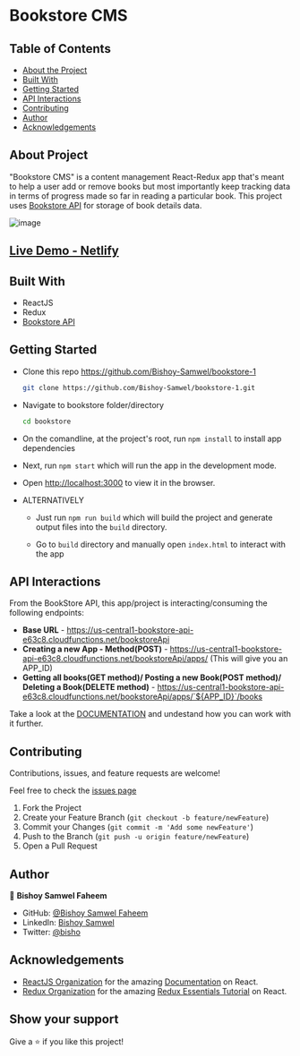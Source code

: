 # Bookstore CMS

## Table of Contents

* [About the Project](#about-the-project)
* [Built With](#built-with)
* [Getting Started](#getting-started)
* [API Interactions](#api-interactions)
* [Contributing](#contributing)
* [Author](#author)
* [Acknowledgements](#acknowledgements)

## About Project

"Bookstore CMS" is a content management React-Redux app that's meant to help a user add or remove books but most importantly keep tracking data in terms of progress made so far in reading a particular book.
This project uses [Bookstore API](https://www.notion.so/Bookstore-API-51ea269061f849118c65c0a53e88a739) for storage of book details data.

![image](https://user-images.githubusercontent.com/29541335/140617974-f0afc3c1-7bb5-4e7b-a6bc-073f20bb0948.png)


<!-- ## [Live Demo - GH pages]() -->
## [Live Demo - Netlify]()
<!-- ## [Live Demo - Heroku]() -->

## Built With

* ReactJS
* Redux
* [Bookstore API](https://www.notion.so/Bookstore-API-51ea269061f849118c65c0a53e88a739)

## Getting Started

* Clone this repo <https://github.com/Bishoy-Samwel/bookstore-1>

    ```bash
    git clone https://github.com/Bishoy-Samwel/bookstore-1.git
    ```

* Navigate to bookstore folder/directory

    ```bash
    cd bookstore
    ```

* On the comandline, at the project's root, run ```npm install``` to install app dependencies

* Next, run ```npm start``` which will run the app in the development mode.

* Open [http://localhost:3000](http://localhost:3000) to view it in the browser.

* ALTERNATIVELY

  * Just run ```npm run build``` which will build the project and generate output files into the ```build``` directory.

  * Go to ```build``` directory and manually open ```index.html``` to interact with the app

## API Interactions

From the BookStore API, this app/project is interacting/consuming the following endpoints:

  * **Base URL** - <https://us-central1-bookstore-api-e63c8.cloudfunctions.net/bookstoreApi>
  * **Creating a new App - Method(POST)** - <https://us-central1-bookstore-api-e63c8.cloudfunctions.net/bookstoreApi/apps/> (This will give you an APP_ID)
  * **Getting all books(GET method)/ Posting a new Book(POST method)/ Deleting a Book(DELETE method)** - <https://us-central1-bookstore-api-e63c8.cloudfunctions.net/bookstoreApi/apps/`${APP_ID}`/books>

Take a look at the [DOCUMENTATION](https://www.notion.so/Bookstore-API-51ea269061f849118c65c0a53e88a739) and undestand how you can work with it further.

## Contributing

Contributions, issues, and feature requests are welcome!

Feel free to check the [issues page](https://github.com/Lameck1/bookstore/issues)

  1. Fork the Project
  2. Create your Feature Branch (`git checkout -b feature/newFeature`)
  3. Commit your Changes (`git commit -m 'Add some newFeature'`)
  4. Push to the Branch (`git push -u origin feature/newFeature`)
  5. Open a Pull Request

## Author

👤 **Bishoy Samwel Faheem**

- GitHub: [@Bishoy Samwel Faheem](https://github.com/Bishoy-Samwel)
- LinkedIn: [Bishoy Samwel](https://www.linkedin.com/in/bishoy-samwuel-ss/)
- Twitter: [@bisho](https://twitter.com/BishoFaheem15)

## Acknowledgements

* [ReactJS Organization](https://reactjs.org/) for the amazing [Documentation](https://reactjs.org/docs/getting-started.html) on React.
* [Redux Organization](https://redux.js.org/) for the amazing [Redux Essentials Tutorial](https://redux.js.org/tutorials/essentials/part-1-overview-concepts) on React.

## Show your support

Give a ⭐️ if you like this project!
